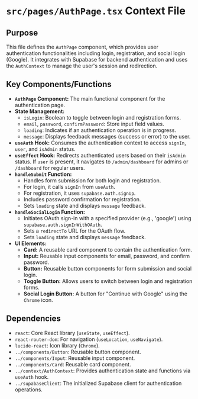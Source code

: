 # `src/pages/AuthPage.tsx` Context File

## Purpose
This file defines the `AuthPage` component, which provides user authentication functionalities including login, registration, and social login (Google). It integrates with Supabase for backend authentication and uses the `AuthContext` to manage the user's session and redirection.

## Key Components/Functions
- **`AuthPage` Component:** The main functional component for the authentication page.
- **State Management:**
    - `isLogin`: Boolean to toggle between login and registration forms.
    - `email`, `password`, `confirmPassword`: Store input field values.
    - `loading`: Indicates if an authentication operation is in progress.
    - `message`: Displays feedback messages (success or error) to the user.
- **`useAuth` Hook:** Consumes the authentication context to access `signIn`, `user`, and `isAdmin` status.
- **`useEffect` Hook:** Redirects authenticated users based on their `isAdmin` status. If `user` is present, it navigates to `/admin/dashboard` for admins or `/dashboard` for regular users.
- **`handleSubmit` Function:**
    - Handles form submission for both login and registration.
    - For login, it calls `signIn` from `useAuth`.
    - For registration, it uses `supabase.auth.signUp`.
    - Includes password confirmation for registration.
    - Sets `loading` state and displays `message` feedback.
- **`handleSocialLogin` Function:**
    - Initiates OAuth sign-in with a specified provider (e.g., 'google') using `supabase.auth.signInWithOAuth`.
    - Sets a `redirectTo` URL for the OAuth flow.
    - Sets `loading` state and displays `message` feedback.
- **UI Elements:**
    - **Card:** A reusable card component to contain the authentication form.
    - **Input:** Reusable input components for email, password, and confirm password.
    - **Button:** Reusable button components for form submission and social login.
    - **Toggle Button:** Allows users to switch between login and registration forms.
    - **Social Login Button:** A button for "Continue with Google" using the `Chrome` icon.

## Dependencies
- `react`: Core React library (`useState`, `useEffect`).
- `react-router-dom`: For navigation (`useLocation`, `useNavigate`).
- `lucide-react`: Icon library (`Chrome`).
- `../components/Button`: Reusable button component.
- `../components/Input`: Reusable input component.
- `../components/Card`: Reusable card component.
- `../context/AuthContext`: Provides authentication state and functions via `useAuth` hook.
- `../supabaseClient`: The initialized Supabase client for authentication operations.
